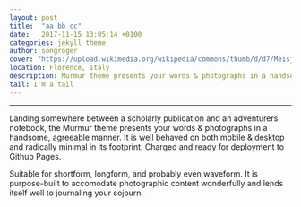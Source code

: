 ```yaml
---
layout: post
title:  "aa bb cc"
date:   2017-11-15 13:05:14 +0100
categories: jekyll theme
author: songroger
cover: "https://upload.wikimedia.org/wikipedia/commons/thumb/d/d7/Meisje_met_de_parel.jpg/600px-Meisje_met_de_parel.jpg"
location: Florence, Italy
description: Murmur theme presents your words & photographs in a handsome, agreeable manner.
tail: I'm a tail
---
```

---
Landing somewhere between a scholarly publication and an adventurers notebook, the Murmur theme presents your words & photographs in a handsome, agreeable manner. It is well behaved on both mobile & desktop and radically minimal in its footprint. Charged and ready for deployment to Github Pages.

Suitable for shortform, longform, and probably even waveform. It is purpose-built to accomodate photographic content wonderfully and lends itself well to journaling your sojourn.

